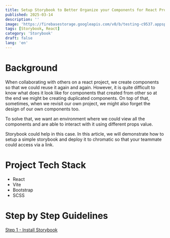 ```yaml
---
title: Setup Storybook to Better Organize your Components for React Project
published: 2025-03-14
description: ''
image: 'https://firebasestorage.googleapis.com/v0/b/testing-c9537.appspot.com/o/storybook%2Fstorybook-logo.jpeg?alt=media&token=19bcacd6-87c1-4e4f-9289-656261d3b61f'
tags: [Storybook, React]
category: 'Storybook'
draft: false 
lang: 'en'
---
```


# Background

When collaborating with others on a react project, we create components so that we could reuse it again and again. However, it is quite difficult to know what does it look like for components that created from other so at the end we might be creating duplicated components. On top of that, sometimes, when we revisit our own project, we might also forget the design of our own components too. 

To solve that, we want an environment where we could view all the components and are able to interact with it using different props value. 

Storybook could help in this case. In this article, we will demonstrate how to setup a simple storybook and deploy it to chromatic so that your teammate could access via a link.

# Project Tech Stack

- React
- Vite
- Bootstrap
- SCSS

# Step by Step Guidelines
<a href="/blog/posts/setup-storybook-for-react-project-step1/"> Step 1 - Install Storybook </a>
